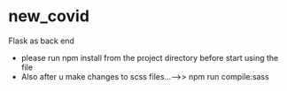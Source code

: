# new_covid
Flask as back end
<ul>
<li>
please run npm install from the project directory before start using the file
</li>
<li>
Also after u make changes to scss files...-->> npm run compile:sass
</li>
</ul>
